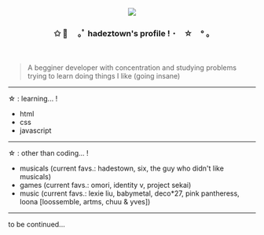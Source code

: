 
<p align="center">
<img src= "https://i.pinimg.com/originals/0f/c5/7c/0fc57c690ae25c8687562de40b673cd2.gif">
<h3 align="center">✩   🧈  　｡ﾟ hadeztown's profile !   ･　☆　° ｡</h1>
    ㅤㅤㅤㅤㅤㅤㅤㅤㅤㅤㅤㅤㅤㅤㅤㅤ
</p>

> A begginer developer with concentration and studying problems trying to learn doing things I like (going insane)

<hr>

☆ : learning...    !
  - html
  - css
  - javascript

<hr>

☆ : other than coding...    !
  -  musicals (current favs.: hadestown, six, the guy who didn't like musicals)
  -  games (current favs.: omori, identity v, project sekai)
  -  music (current favs.: lexie liu, babymetal, deco*27, pink pantheress, loona [loossemble, artms, chuu & yves])

<hr>
to be continued...
